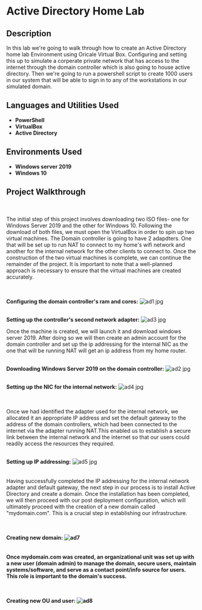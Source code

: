 <h1>Active Directory Home Lab</h1>

 ### []()

<h2>Description</h2>
In this lab we're going to walk through how to create an Active Directory home lab Environment using Oricale Virtual Box. Configuring and setting this up to simulate a corperate private network that has access to the internet through the domain controller which is also going to house active directory. Then we're going to run a powershell script to create 1000 users in our system that will be able to sign in to any of the workstations in our simulated domain.
<br />


<h2>Languages and Utilities Used</h2>

- <b>PowerShell</b> 
- <b>VirtualBox</b>
- <b>Active Directory</b>

<h2>Environments Used </h2>

- <b>Windows server 2019</b> 
- <b>Windows 10</b>

<h2>Project Walkthrough</h2>
<br />
<br />
The initial step of this project involves downloading two ISO files- one for Windows Server 2019 and the other for Windows 10. Following the download of both files, we must open the VirtualBox in order to spin up two virtual machines. The Domain controller is going to have 2 adapdters. One that will be set up to run NAT to connect to my home's wifi network and another for the internal network for the other clients to connect to. Once the construction of the two virtual machines is complete, we can continue the remainder of the project. It is important to note that a well-planned approach is necessary to ensure that the virtual machines are created accurately.
<br />
<br />
<br />

<b>Configuring the domain controller's ram and cores:</b>
![ad1 jpg](https://user-images.githubusercontent.com/125488657/223576579-3df4d811-4160-4960-9627-0757049eaa56.png)
<br />
<br />

<b>Setting up the controller's second network adapter:</b>
![ad3 jpg](https://user-images.githubusercontent.com/125488657/223578216-d20b933f-1ce1-48d7-a472-882c73293efd.png)

Once the machine is created, we will launch it and download windows server 2019. After doing so we will then create an admin account for the domain controller and set up the ip addressing for the internal NIC as the one that will be running NAT will get an ip address from my home router.
<br />
<br />

<b>Downloading Windows Server 2019 on the domain controller:</b>
![ad2 jpg](https://user-images.githubusercontent.com/125488657/223579913-8f3b206e-cd19-4c67-afe2-ed5e76e8fb6b.png)
<br />
<br />

<b>Setting up the NIC for the internal network:</b>
![ad4 jpg](https://user-images.githubusercontent.com/125488657/223581777-2345a01d-3ebf-4b41-af0c-b5516cfdaaca.png)

<br />
<br />
Once we had identified the adapter used for the internal network, we allocated it an appropriate IP address and set the default gateway to the address of the domain controllers, which had been connected to the internet via the adapter running NAT.This enabled us to establish a secure link between the internal network and the internet so that our users could readily access the resources they required. 
<br />
<br />

<b>Setting up IP addressing:</b>
![ad5 jpg](https://user-images.githubusercontent.com/125488657/223807245-bd6cd333-e58f-4526-b48e-12c9d000e278.png)
<br />
<br />
<br />
Having successfully completed the IP addressing for the internal network adapter and default gateway, the next step in our process is to install Active Directory and create a domain. Once the installation has been completed, we will then proceed with our post deployment configuration, which will ultimately proceed with the creation of a new domain called "mydomain.com". This is a crucial step in establishing our infrastructure.
<br />
<br />
<br />

<b>Creating new domain:<b/>
![ad7](https://user-images.githubusercontent.com/125488657/223815336-150d2d66-144e-4ab9-8a5c-6d47d3fbebad.jpg)
<br />
<br />
<br />
Once mydomain.com was created, an organizational unit was set up with a new user (domain admin) to manage the domain, secure users, maintain systems/software, and serve as a contact point/info source for users. This role is important to the domain's success.
<br />
<br />
<br />

<b>Creating new OU and user:<b/>
![ad8](https://user-images.githubusercontent.com/125488657/223817096-205dccc1-f986-4b4c-9dfd-9ef1aaa5e97a.jpg)
<!--
 ```diff
- text in red
+ text in green
! text in orange
# text in gray
@@ text in purple (and bold)@@
```
--!>
